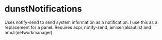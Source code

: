 # dunstNotifications

Uses notify-send to send system information as a notification. I use this as a replacement for a panel. Requires acpi, notify-send, amixer(alsautils) and nmcli(networkmanager).
